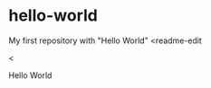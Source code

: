 # hello-world
My first repository with "Hello World"
<readme-edit
<!doctype html>
<<!DOCTYPE html>
<html>
<head>
	<meta charset="utf-8">
	<meta http-equiv="X-UA-Compatible" content="IE=edge">
	<title></title>
	<link rel="stylesheet" href="">
</head>
<body>
  <p>Hello World</p>
</body>
</html>


